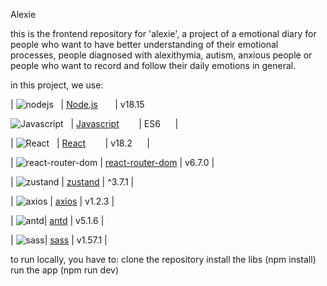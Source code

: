 Alexie

this is the frontend repository for 'alexie', a project of a emotional diary for people who want to have better understanding of their emotional processes, people diagnosed with alexithymia, autism, anxious people or people who want to record and follow their daily emotions in general.

in this project, we use:

| ![nodejs](https://img.shields.io/badge/Node.js-43853D?style=for-the-badge&logo=node.js&logoColor=white)   | [Node.js](https://nodejs.org/en/)       | v18.15   

![Javascript](https://img.shields.io/badge/Javascript-353839?style=for-the-badge&logo=Javascript&logoColor=white)   | [Javascript](https://www.typescriptlang.org/)        | ES6      |


| ![React]( https://img.shields.io/badge/React-20232A?style=for-the-badge&logo=react&logoColor=61DAFBhttps://img.shields.io/badge/React-20232A?style=for-the-badge&logo=react&logoColor=61DAFB)   | [React](https://pt-br.reactjs.org/)        | v18.2      |

| ![react-router-dom](https://img.shields.io/badge/react_router_dom-20232A?style=for-the-badge&logo=react-router-dom&logoColor=white) | [react-router-dom](https://www.npmjs.com/package/react-router-dom) | v6.7.0 |

| ![zustand](https://img.shields.io/badge/zustand-20232A?style=for-the-badge&logo=zustand&logoColor=white) | [zustand](https://docs.pmnd.rs/zustand/introduction) | ^3.7.1 |

| ![axios](https://img.shields.io/badge/axios-5a29e4?style=for-the-badge&logo=axios&logoColor=white) | [axios](https://axios-http.com/) | v1.2.3 |

| ![antd](https://img.shields.io/badge/antd-5a29e4?style=for-the-badge&logo=antd&logoColor=white)| [antd](https://ant.design/)       |   v5.1.6    |

| ![sass](https://img.shields.io/badge/sass-5a29e4?style=for-the-badge&logo=sass&logoColor=white)| [sass](https://sass-lang.com/)       | v1.57.1      |


to run locally, you have to:
  clone the repository
  install the libs (npm install)
  run the app (npm run dev) 


